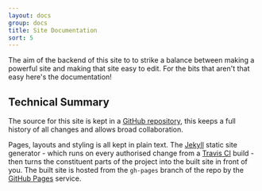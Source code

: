 ```yaml
---
layout: docs
group: docs
title: Site Documentation
sort: 5
---
```


The aim of the backend of this site to to strike a balance between making a powerful site and making that site easy to edit. For the bits that aren't that easy here's the documentation!

## Technical Summary

The source for this site is kept in a [GitHub repository](https://github.com/newtheatre/history-project), this keeps a full history of all changes and allows broad collaboration.

Pages, layouts and styling is all kept in plain text. The [Jekyll](http://jekyllrb.com) static site generator - which runs on every authorised change from a [Travis CI](https://travis-ci.org/newtheatre/history-project) build - then turns the constituent parts of the project into the built site in front of you. The built site is hosted from the `gh-pages` branch of the repo by the  [GitHub Pages](https://pages.github.com/) service.
